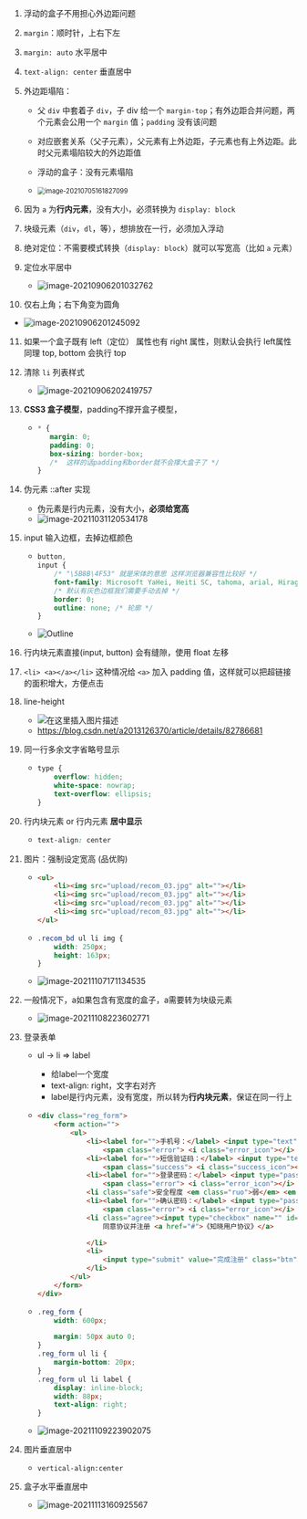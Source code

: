 1. 浮动的盒子不用担心外边距问题

2. `margin`：顺时针，上右下左

3. `margin: auto` 水平居中

4. `text-align: center` 垂直居中

5. 外边距塌陷：

   - 父 `div` 中套着子 `div`，子 div 给一个 `margin-top`；有外边距合并问题，两个元素会公用一个 `margin` 值；`padding` 没有该问题

   - 对应嵌套关系（父子元素），父元素有上外边距，子元素也有上外边距。此时父元素塌陷较大的外边距值
   - 浮动的盒子：没有元素塌陷
   - <img src="https://raw.githubusercontent.com/TWDH/Leetcode-From-Zero/pictures/img/image-20210705161827099.png" alt="image-20210705161827099" style="zoom:80%;" />

6. 因为 `a` 为**行内元素**，没有大小，必须转换为 `display: block`

7. 块级元素（`div`，`dl`，等），想排放在一行，必须加入浮动

8. 绝对定位：不需要模式转换（`display: block`）就可以写宽高（比如 `a` 元素）

9. 定位水平居中

   - ![image-20210906201032762](https://raw.githubusercontent.com/TWDH/Leetcode-From-Zero/pictures/img/image-20210906201032762.png)

10. 仅右上角；右下角变为圆角

   - ![image-20210906201245092](https://raw.githubusercontent.com/TWDH/Leetcode-From-Zero/pictures/img/image-20210906201245092.png)

11. 如果一个盒子既有 left（定位） 属性也有 right 属性，则默认会执行 left属性 同理 top, bottom 会执行 top

12. 清除 `li` 列表样式

    - ![image-20210906202419757](https://raw.githubusercontent.com/TWDH/Leetcode-From-Zero/pictures/img/image-20210906202419757.png)

13. **CSS3 盒子模型**，padding不撑开盒子模型，

    - ```css
      * {
         margin: 0;
         padding: 0;
         box-sizing: border-box;
         /*  这样的话padding和border就不会撑大盒子了 */
      }
      ```

14. 伪元素 ::after 实现

    - 伪元素是行内元素，没有大小，**必须给宽高**
    - ![image-20211031120534178](https://raw.githubusercontent.com/TWDH/Leetcode-From-Zero/pictures/img/image-20211031120534178.png)

15. input 输入边框，去掉边框颜色

    - ```css
      button,
      input {
          /* "\5B8B\4F53" 就是宋体的意思 这样浏览器兼容性比较好 */
          font-family: Microsoft YaHei, Heiti SC, tahoma, arial, Hiragino Sans GB, "\5B8B\4F53", sans-serif;
          /* 默认有灰色边框我们需要手动去掉 */
          border: 0; 
          outline: none; /* 轮廓 */
      }
      ```

    - ![Outline](https://www.runoob.com/images/box_outline.gif)

16. 行内块元素直接(input, button) 会有缝隙，使用 float 左移

17. `<li> <a></a></li>` 这种情况给 `<a>` 加入 padding 值，这样就可以把超链接的面积增大，方便点击

18. line-height

    - ![在这里插入图片描述](https://img-blog.csdn.net/20180920105701124?watermark/2/text/aHR0cHM6Ly9ibG9nLmNzZG4ubmV0L2EyMDEzMTI2Mzcw/font/5a6L5L2T/fontsize/400/fill/I0JBQkFCMA==/dissolve/70)
    - https://blog.csdn.net/a2013126370/article/details/82786681

19. 同一行多余文字省略号显示

    - ```css
      type {
          overflow: hidden;
          white-space: nowrap;
          text-overflow: ellipsis;
      }
      ```

20. 行内块元素 or 行内元素 **居中显示**

    - ```css
      text-align: center
      ```

21. 图片：强制设定宽高 (品优购)

    - ```html
      <ul>
          <li><img src="upload/recom_03.jpg" alt=""></li>
          <li><img src="upload/recom_03.jpg" alt=""></li>
          <li><img src="upload/recom_03.jpg" alt=""></li>
          <li><img src="upload/recom_03.jpg" alt=""></li>
      </ul>
      ```

    - ```css
      .recom_bd ul li img {
          width: 250px;
          height: 163px;
      }
      ```

    - ![image-20211107171134535](https://raw.githubusercontent.com/TWDH/Leetcode-From-Zero/pictures/img/image-20211107171134535.png)

22. 一般情况下，a如果包含有宽度的盒子，a需要转为块级元素

    - ![image-20211108223602771](https://raw.githubusercontent.com/TWDH/Leetcode-From-Zero/pictures/img/image-20211108223602771.png)

23. 登录表单

    - ul -> li => label 

      - 给label一个宽度
      - text-align: right，文字右对齐
      - label是行内元素，没有宽度，所以转为**行内块元素**，保证在同一行上

    - ```html
      <div class="reg_form">
          <form action="">
              <ul>
                  <li><label for="">手机号：</label> <input type="text" class="inp">
                      <span class="error"> <i class="error_icon"></i> 手机号码格式不正确，请从新输入 </span></li>
                  <li><label for="">短信验证码：</label> <input type="text" class="inp">
                      <span class="success"> <i class="success_icon"></i> 短信验证码输入正确 </span></li>
                  <li><label for="">登录密码：</label> <input type="password" class="inp">
                      <span class="error"> <i class="error_icon"></i> 手机号码格式不正确，请从新输入 </span></li>
                  <li class="safe">安全程度 <em class="ruo">弱</em> <em class="zhong">中</em> <em class="qiang">强</em> </li>
                  <li><label for="">确认密码：</label> <input type="password" class="inp">
                      <span class="error"> <i class="error_icon"></i> 手机号码格式不正确，请从新输入 </span></li>
                  <li class="agree"><input type="checkbox" name="" id=""> 
                      同意协议并注册 <a href="#">《知晓用户协议》</a>
      
                  </li>
                  <li>
                      <input type="submit" value="完成注册" class="btn">
                  </li>
              </ul>
          </form>
      </div>
      ```

    - ```css
      .reg_form {
          width: 600px;
      
          margin: 50px auto 0;
      }
      .reg_form ul li {
          margin-bottom: 20px;
      }
      .reg_form ul li label {
          display: inline-block;
          width: 88px;
          text-align: right;
      }
      ```

    - ![image-20211109223902075](https://raw.githubusercontent.com/TWDH/Leetcode-From-Zero/pictures/img/image-20211109223902075.png)

24. 图片垂直居中

    - `vertical-align:center`

25. 盒子水平垂直居中

    - ![image-20211113160925567](https://raw.githubusercontent.com/TWDH/Leetcode-From-Zero/pictures/img/image-20211113160925567.png)

